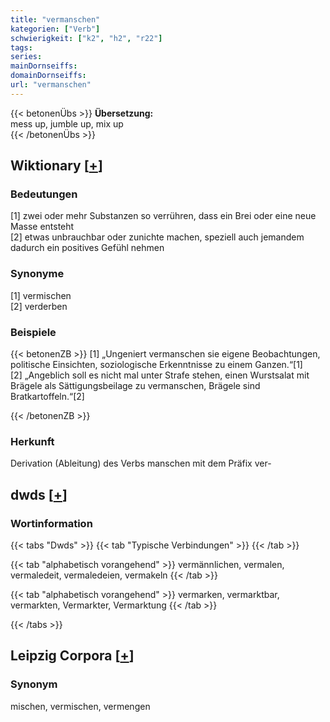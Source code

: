 ```yaml
---
title: "vermanschen"
kategorien: ["Verb"]
schwierigkeit: ["k2", "h2", "r22"]
tags:
series:
mainDornseiffs:
domainDornseiffs:
url: "vermanschen"
---
```


{{< betonenÜbs >}}
**Übersetzung:**  
mess up, jumble up, mix up  
{{< /betonenÜbs >}}

## Wiktionary [[+](https://de.wiktionary.org/wiki/vermanschen)]

### Bedeutungen
[1] zwei oder mehr Substanzen so verrühren, dass ein Brei oder eine neue Masse entsteht  
[2] etwas unbrauchbar oder zunichte machen, speziell auch jemandem dadurch ein positives Gefühl nehmen  

### Synonyme
[1] vermischen  
[2] verderben  

### Beispiele
{{< betonenZB >}}
[1] „Ungeniert vermanschen sie eigene Beobachtungen, politische Einsichten, soziologische Erkenntnisse zu einem Ganzen.“[1]  
[2] „Angeblich soll es nicht mal unter Strafe stehen, einen Wurstsalat mit Brägele als Sättigungsbeilage zu vermanschen, Brägele sind Bratkartoffeln.“[2]  

{{< /betonenZB >}}
### Herkunft
Derivation (Ableitung) des Verbs manschen mit dem Präfix ver-  



## dwds [[+](https://www.dwds.de/wb/vermanschen)]

### Wortinformation
{{< tabs "Dwds" >}}
{{< tab "Typische Verbindungen" >}}
{{< /tab >}}

{{< tab "alphabetisch vorangehend" >}}
vermännlichen, vermalen, vermaledeit, vermaledeien, vermakeln
{{< /tab >}}

{{< tab "alphabetisch vorangehend" >}}
vermarken, vermarktbar, vermarkten, Vermarkter, Vermarktung
{{< /tab >}}

{{< /tabs >}}

## Leipzig Corpora [[+](https://corpora.uni-leipzig.de/en/res?word=vermanschen&corpusId=deu_newscrawl-public_2018)]


### Synonym
mischen, vermischen, vermengen

